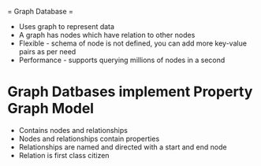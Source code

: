 = Graph Database =
- Uses graph to represent data
- A graph has nodes which have relation to other nodes
- Flexible - schema of node is not defined, you can add more key-value pairs as per need
- Performance - supports querying millions of nodes in a second


# Graph Datbases implement Property Graph Model
- Contains nodes and relationships
- Nodes and relationships contain properties
- Relationships are named and directed with a start and end node
- Relation is first class citizen
